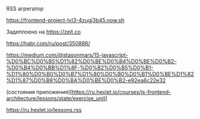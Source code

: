 RSS агрегатор

https://frontend-project-lvl3-4zugj3b45.now.sh

Задеплоено на https://zeit.co

https://habr.com/ru/post/350886/

https://medium.com/@stasonmars/15-javascript-%D0%BC%D0%B5%D1%82%D0%BE%D0%B4%D0%BE%D0%B2-%D0%B4%D0%BB%D1%8F-%D0%B2%D0%B5%D0%B1-%D1%80%D0%B0%D0%B7%D1%80%D0%B0%D0%B1%D0%BE%D1%82%D1%87%D0%B8%D0%BA%D0%BE%D0%B2-e92ea6c22e32

(состояния приложения)[https://ru.hexlet.io/courses/js-frontend-architecture/lessons/state/exercise_unit]

https://ru.hexlet.io/lessons.rss
